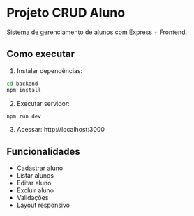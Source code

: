 # Projeto CRUD Aluno

Sistema de gerenciamento de alunos com Express + Frontend.

## Como executar

1. Instalar dependências:

```bash
cd backend
npm install
```

2. Executar servidor:

```bash
npm run dev
```

3. Acessar: http://localhost:3000

## Funcionalidades

- Cadastrar aluno
- Listar alunos
- Editar aluno
- Excluir aluno
- Validações
- Layout responsivo
